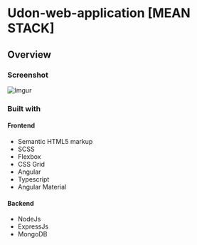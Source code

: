 # Udon-web-application [MEAN STACK]

## Overview

### Screenshot

![Imgur](https://i.imgur.com/Cqt4glK.png)

### Built with

#### Frontend
- Semantic HTML5 markup
- SCSS
- Flexbox
- CSS Grid
- Angular
- Typescript
- Angular Material

#### Backend
- NodeJs
- ExpressJs
- MongoDB
